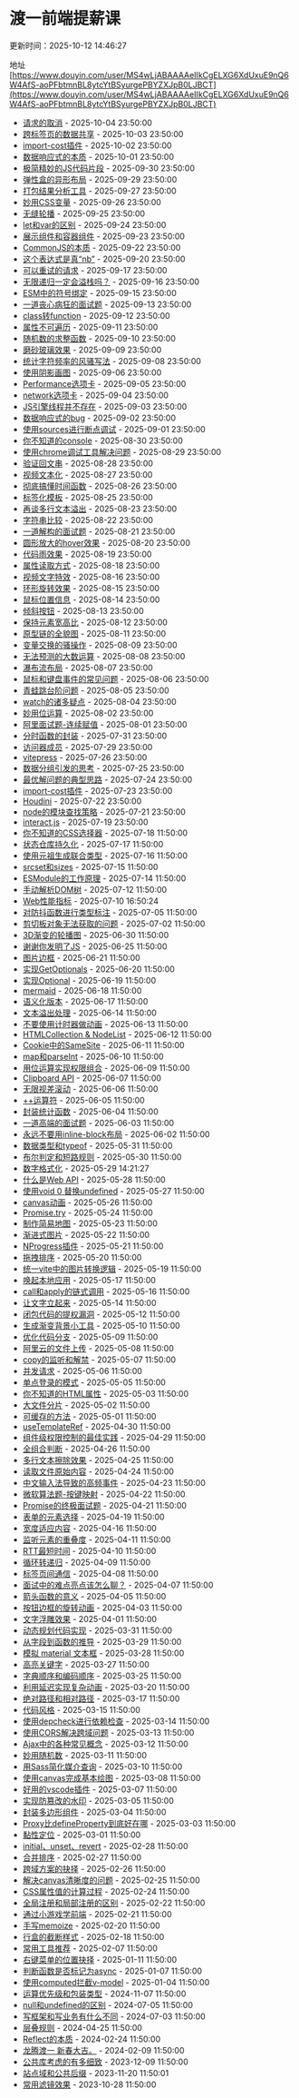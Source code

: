 # 渡一前端提薪课

<div class="tip custom-block">

<p>更新时间：2025-10-12 14:46:27</p>

地址 [https://www.douyin.com/user/MS4wLjABAAAAeIIkCgELXG6XdUxuE9nQ6W4AfS-aoPFbtmnBL8ytcYtBSyurgePBYZXJpB0LJBCT](https://www.douyin.com/user/MS4wLjABAAAAeIIkCgELXG6XdUxuE9nQ6W4AfS-aoPFbtmnBL8ytcYtBSyurgePBYZXJpB0LJBCT)

</div>

- [请求的取消](https://www.douyin.com/video/7555422834768514338) - 2025-10-04 23:50:00
- [跨标签页的数据共享](https://www.douyin.com/video/7555422382895205647) - 2025-10-03 23:50:00
- [import-cost插件](https://www.douyin.com/video/7555421561478565160) - 2025-10-02 23:50:00
- [数据响应式的本质](https://www.douyin.com/video/7555421152961711395) - 2025-10-01 23:50:00
- [极简精妙的JS代码片段](https://www.douyin.com/video/7555418380845600035) - 2025-09-30 23:50:00
- [弹性盒的异形布局](https://www.douyin.com/video/7555115500250991912) - 2025-09-29 23:50:00
- [打包结果分析工具](https://www.douyin.com/video/7554313068478614822) - 2025-09-27 23:50:00
- [妙用CSS变量](https://www.douyin.com/video/7554002489838718254) - 2025-09-26 23:50:00
- [无缝轮播](https://www.douyin.com/video/7553579714753924415) - 2025-09-25 23:50:00
- [let和var的区别](https://www.douyin.com/video/7553260944541994275) - 2025-09-24 23:50:00
- [展示组件和容器组件](https://www.douyin.com/video/7552833071360314665) - 2025-09-23 23:50:00
- [CommonJS的本质](https://www.douyin.com/video/7552086402717076788) - 2025-09-22 23:50:00
- [这个表达式是真“nb”](https://www.douyin.com/video/7551725823410179378) - 2025-09-20 23:50:00
- [可以重试的请求](https://www.douyin.com/video/7550596248953179401) - 2025-09-17 23:50:00
- [无限递归一定会溢栈吗？](https://www.douyin.com/video/7550299436467965238) - 2025-09-16 23:50:00
- [ESM中的符号绑定](https://www.douyin.com/video/7549129423061011758) - 2025-09-15 23:50:00
- [一道丧心病狂的面试题](https://www.douyin.com/video/7549129001680342298) - 2025-09-13 23:50:00
- [class转function](https://www.douyin.com/video/7548809234578738441) - 2025-09-12 23:50:00
- [属性不可遍历](https://www.douyin.com/video/7548374244309224731) - 2025-09-11 23:50:00
- [随机数的求整函数](https://www.douyin.com/video/7548067649910017326) - 2025-09-10 23:50:00
- [磨砂玻璃效果](https://www.douyin.com/video/7547640517996154155) - 2025-09-09 23:50:00
- [统计字符频率的风骚写法](https://www.douyin.com/video/7546916234969861417) - 2025-09-08 23:50:00
- [使用阴影画图](https://www.douyin.com/video/7546529778782768427) - 2025-09-06 23:50:00
- [Performance选项卡](https://www.douyin.com/video/7546154772869467446) - 2025-09-05 23:50:00
- [network选项卡](https://www.douyin.com/video/7545839561453079834) - 2025-09-04 23:50:00
- [JS引擎线程并不存在](https://www.douyin.com/video/7545412407812738347) - 2025-09-03 23:50:00
- [数据响应式的bug](https://www.douyin.com/video/7545117341651045667) - 2025-09-02 23:50:00
- [使用sources进行断点调试](https://www.douyin.com/video/7543919931126009127) - 2025-09-01 23:50:00
- [你不知道的console](https://www.douyin.com/video/7543919516129053988) - 2025-08-30 23:50:00
- [使用chrome调试工具解决问题](https://www.douyin.com/video/7543599683806055734) - 2025-08-29 23:50:00
- [验证回文串](https://www.douyin.com/video/7543181272412065087) - 2025-08-28 23:50:00
- [视频文本化](https://www.douyin.com/video/7542865952002657555) - 2025-08-27 23:50:00
- [彻底搞懂时间函数](https://www.douyin.com/video/7542445445864377654) - 2025-08-26 23:50:00
- [标签化模板](https://www.douyin.com/video/7541687844989914410) - 2025-08-25 23:50:00
- [再谈多行文本溢出](https://www.douyin.com/video/7541366457926569270) - 2025-08-23 23:50:00
- [字符串比较](https://www.douyin.com/video/7541009233161047337) - 2025-08-22 23:50:00
- [一道解构的面试题](https://www.douyin.com/video/7540645795846982927) - 2025-08-21 23:50:00
- [圆形放大的hover效果](https://www.douyin.com/video/7540226486578498858) - 2025-08-20 23:50:00
- [代码雨效果](https://www.douyin.com/video/7539911998159572258) - 2025-08-19 23:50:00
- [属性读取方式](https://www.douyin.com/video/7538758478718831923) - 2025-08-18 23:50:00
- [视频文字特效](https://www.douyin.com/video/7538758088401194290) - 2025-08-16 23:50:00
- [环形旋转效果](https://www.douyin.com/video/7538414985228094771) - 2025-08-15 23:50:00
- [鼠标位置信息](https://www.douyin.com/video/7537995993996971283) - 2025-08-14 23:50:00
- [倾斜按钮](https://www.douyin.com/video/7537677311416536358) - 2025-08-13 23:50:00
- [保持元素宽高比](https://www.douyin.com/video/7537248236906581275) - 2025-08-12 23:50:00
- [原型链的全貌图](https://www.douyin.com/video/7536497020497055002) - 2025-08-11 23:50:00
- [变量交换的骚操作](https://www.douyin.com/video/7536143410319691062) - 2025-08-09 23:50:00
- [无法预测的大数运算](https://www.douyin.com/video/7535769150455598379) - 2025-08-08 23:50:00
- [瀑布流布局](https://www.douyin.com/video/7535423041170361640) - 2025-08-07 23:50:00
- [鼠标和键盘事件的常见问题](https://www.douyin.com/video/7535025107840912679) - 2025-08-06 23:50:00
- [青蛙跳台阶问题](https://www.douyin.com/video/7534718646552186122) - 2025-08-05 23:50:00
- [watch的诸多疑点](https://www.douyin.com/video/7533544943428717863) - 2025-08-04 23:50:00
- [妙用位运算](https://www.douyin.com/video/7533542308860448063) - 2025-08-02 23:50:00
- [阿里面试题-连续赋值](https://www.douyin.com/video/7533216475302120723) - 2025-08-01 23:50:00
- [分时函数的封装](https://www.douyin.com/video/7532801481125285154) - 2025-07-31 23:50:00
- [访问器成员](https://www.douyin.com/video/7532057048121396522) - 2025-07-29 23:50:00
- [vitepress](https://www.douyin.com/video/7530948984668540202) - 2025-07-26 23:50:00
- [数据分组引发的思考](https://www.douyin.com/video/7530625676509039922) - 2025-07-25 23:50:00
- [最优解问题的典型思路](https://www.douyin.com/video/7530255835692322102) - 2025-07-24 23:50:00
- [import-cost插件](https://www.douyin.com/video/7529831566751616295) - 2025-07-23 23:50:00
- [Houdini](https://www.douyin.com/video/7529486653228944655) - 2025-07-22 23:50:00
- [node的模块查找策略](https://www.douyin.com/video/7528759894359559443) - 2025-07-21 23:50:00
- [interact.js](https://www.douyin.com/video/7528385007031684371) - 2025-07-19 23:50:00
- [你不知道的CSS选择器](https://www.douyin.com/video/7527923667032886571) - 2025-07-18 11:50:00
- [状态仓库持久化](https://www.douyin.com/video/7527647924587629876) - 2025-07-17 11:50:00
- [使用元祖生成联合类型](https://www.douyin.com/video/7527238586391924011) - 2025-07-16 11:50:00
- [srcset和sizes](https://www.douyin.com/video/7526912616476757288) - 2025-07-15 11:50:00
- [ESModule的工作原理](https://www.douyin.com/video/7526165146746522930) - 2025-07-14 11:50:00
- [手动解析DOM树](https://www.douyin.com/video/7525793870462930203) - 2025-07-12 11:50:00
- [Web性能指标](https://www.douyin.com/video/7525372905480359204) - 2025-07-10 16:50:24
- [对防抖函数进行类型标注](https://www.douyin.com/video/7523145037690031423) - 2025-07-05 11:50:00
- [剪切板对象无法获取的问题](https://www.douyin.com/video/7522095973754080539) - 2025-07-02 11:50:00
- [3D渐变的轮播图](https://www.douyin.com/video/7520958090477341994) - 2025-06-30 11:50:00
- [谢谢你发明了JS](https://www.douyin.com/video/7519435497131871500) - 2025-06-25 11:50:00
- [图片边框](https://www.douyin.com/video/7517947945128348967) - 2025-06-21 11:50:00
- [实现GetOptionals](https://www.douyin.com/video/7517649331470486803) - 2025-06-20 11:50:00
- [实现Optional](https://www.douyin.com/video/7517207382355692836) - 2025-06-19 11:50:00
- [mermaid](https://www.douyin.com/video/7516906031465729317) - 2025-06-18 11:50:00
- [语义化版本](https://www.douyin.com/video/7516468257897925900) - 2025-06-17 11:50:00
- [文本溢出处理](https://www.douyin.com/video/7515358632733691186) - 2025-06-14 11:50:00
- [不要使用计时器做动画](https://www.douyin.com/video/7514978862879624475) - 2025-06-13 11:50:00
- [HTMLCollection & NodeList](https://www.douyin.com/video/7514677546521300260) - 2025-06-12 11:50:00
- [Cookie中的SameSite](https://www.douyin.com/video/7514241730204454154) - 2025-06-11 11:50:00
- [map和parseInt](https://www.douyin.com/video/7513940858698321178) - 2025-06-10 11:50:00
- [用位运算实现权限组合](https://www.douyin.com/video/7512751366314478885) - 2025-06-09 11:50:00
- [Clipboard API](https://www.douyin.com/video/7512750820258041097) - 2025-06-07 11:50:00
- [无限视差滚动](https://www.douyin.com/video/7512455014707694886) - 2025-06-06 11:50:00
- [++运算符](https://www.douyin.com/video/7512016979180440886) - 2025-06-05 11:50:00
- [封装统计函数](https://www.douyin.com/video/7511688991998053673) - 2025-06-04 11:50:00
- [一道高端的面试题](https://www.douyin.com/video/7511233302569717027) - 2025-06-03 11:50:00
- [永远不要用inline-block布局](https://www.douyin.com/video/7510947123345509684) - 2025-06-02 11:50:00
- [数据类型和typeof](https://www.douyin.com/video/7510158361342561547) - 2025-05-31 11:50:00
- [布尔判定和短路规则](https://www.douyin.com/video/7509839814959664447) - 2025-05-30 11:50:00
- [数字格式化](https://www.douyin.com/video/7509748478923361546) - 2025-05-29 14:21:27
- [什么是Web API](https://www.douyin.com/video/7509115037387148559) - 2025-05-28 11:50:00
- [使用void 0 替换undefined](https://www.douyin.com/video/7508675187282382090) - 2025-05-27 11:50:00
- [canvas动画](https://www.douyin.com/video/7507964372753452340) - 2025-05-26 11:50:00
- [Promise.try](https://www.douyin.com/video/7507569422408682789) - 2025-05-24 11:50:00
- [制作简易地图](https://www.douyin.com/video/7507197362192796978) - 2025-05-23 11:50:00
- [渐进式图片](https://www.douyin.com/video/7506912720155970850) - 2025-05-22 11:50:00
- [NProgress插件](https://www.douyin.com/video/7506453395234934028) - 2025-05-21 11:50:00
- [拖拽排序](https://www.douyin.com/video/7506178687897734435) - 2025-05-20 11:50:00
- [统一vite中的图片转换逻辑](https://www.douyin.com/video/7504967565739920651) - 2025-05-19 11:50:00
- [唤起本地应用](https://www.douyin.com/video/7504967268804381964) - 2025-05-17 11:50:00
- [call和apply的链式调用](https://www.douyin.com/video/7504688698856885538) - 2025-05-16 11:50:00
- [让文字立起来](https://www.douyin.com/video/7503859361450708263) - 2025-05-14 11:50:00
- [闭包代码的提权漏洞](https://www.douyin.com/video/7502466755424488742) - 2025-05-12 11:50:00
- [生成渐变背景小工具](https://www.douyin.com/video/7502465555656396083) - 2025-05-10 11:50:00
- [优化代码分支](https://www.douyin.com/video/7501999523640675599) - 2025-05-09 11:50:00
- [阿里云的文件上传](https://www.douyin.com/video/7501700329872968986) - 2025-05-08 11:50:00
- [copy的监听和解禁](https://www.douyin.com/video/7501252764991819058) - 2025-05-07 11:50:00
- [并发请求](https://www.douyin.com/video/7499002647752543524) - 2025-05-06 11:50:00
- [单点登录的模式](https://www.douyin.com/video/7499001085810593065) - 2025-05-05 11:50:00
- [你不知道的HTML属性](https://www.douyin.com/video/7498999057604447551) - 2025-05-03 11:50:00
- [大文件分片](https://www.douyin.com/video/7498990718208199955) - 2025-05-02 11:50:00
- [可缓存的方法](https://www.douyin.com/video/7498980946528537875) - 2025-05-01 11:50:00
- [useTemplateRef](https://www.douyin.com/video/7498660145430367524) - 2025-04-30 11:50:00
- [组件级权限控制的最佳实践](https://www.douyin.com/video/7498356049594830132) - 2025-04-29 11:50:00
- [全组合判断](https://www.douyin.com/video/7497217679023983907) - 2025-04-26 11:50:00
- [多行文本擦除效果](https://www.douyin.com/video/7496804681314749715) - 2025-04-25 11:50:00
- [读取文件原始内容](https://www.douyin.com/video/7496516338765008163) - 2025-04-24 11:50:00
- [中文输入法导致的高频事件](https://www.douyin.com/video/7496060708702948649) - 2025-04-23 11:50:00
- [微软算法题-按键映射](https://www.douyin.com/video/7495756825002904869) - 2025-04-22 11:50:00
- [Promise的终极面试题](https://www.douyin.com/video/7494614730657647912) - 2025-04-21 11:50:00
- [表单的元素选择](https://www.douyin.com/video/7494577599608392969) - 2025-04-19 11:50:00
- [宽度适应内容](https://www.douyin.com/video/7493540004594076965) - 2025-04-16 11:50:00
- [监听元素的重叠度](https://www.douyin.com/video/7491669692290059554) - 2025-04-11 11:50:00
- [RTT最短时间](https://www.douyin.com/video/7491322650246024457) - 2025-04-10 11:50:00
- [循环转递归](https://www.douyin.com/video/7490925108911967503) - 2025-04-09 11:50:00
- [标签页间通信](https://www.douyin.com/video/7490563360811978021) - 2025-04-08 11:50:00
- [面试中的难点亮点该怎么聊？](https://www.douyin.com/video/7490175110310038821) - 2025-04-07 11:50:00
- [箭头函数的意义](https://www.douyin.com/video/7489296463982333194) - 2025-04-05 11:50:00
- [按钮边框的旋转动画](https://www.douyin.com/video/7488723807738400050) - 2025-04-03 11:50:00
- [文字浮雕效果](https://www.douyin.com/video/7487965863778307379) - 2025-04-01 11:50:00
- [动态规划代码实现](https://www.douyin.com/video/7487577335894396195) - 2025-03-31 11:50:00
- [从字段到函数的推导](https://www.douyin.com/video/7486786401682328883) - 2025-03-29 11:50:00
- [模拟 material 文本框](https://www.douyin.com/video/7486489353066138895) - 2025-03-28 11:50:00
- [高亮关键字](https://www.douyin.com/video/7486084591862697255) - 2025-03-27 11:50:00
- [字典顺序和编码顺序](https://www.douyin.com/video/7485360640593366322) - 2025-03-25 11:50:00
- [利用延迟实现复杂动画](https://www.douyin.com/video/7483494472936885515) - 2025-03-20 11:50:00
- [绝对路径和相对路径](https://www.douyin.com/video/7481591211581558055) - 2025-03-17 11:50:00
- [代码风格](https://www.douyin.com/video/7481589661069036812) - 2025-03-15 11:50:00
- [使用depcheck进行依赖检查](https://www.douyin.com/video/7481282564834037032) - 2025-03-14 11:50:00
- [使用CORS解决跨域问题](https://www.douyin.com/video/7480847212373691667) - 2025-03-13 11:50:00
- [Ajax中的各种常见概念](https://www.douyin.com/video/7480518594023918848) - 2025-03-12 11:50:00
- [妙用随机数](https://www.douyin.com/video/7480103932274969891) - 2025-03-11 11:50:00
- [用Sass简化媒介查询](https://www.douyin.com/video/7479366420535463202) - 2025-03-10 11:50:00
- [使用canvas完成基本绘图](https://www.douyin.com/video/7479053581891554600) - 2025-03-08 11:50:00
- [好用的vscode插件](https://www.douyin.com/video/7478622586532875556) - 2025-03-07 11:50:00
- [实现防篡改的水印](https://www.douyin.com/video/7477917899122855205) - 2025-03-05 11:50:00
- [封装多边形组件](https://www.douyin.com/video/7477576830485007650) - 2025-03-04 11:50:00
- [Proxy比defineProperty到底好在哪](https://www.douyin.com/video/7476396266109406490) - 2025-03-03 11:50:00
- [黏性定位](https://www.douyin.com/video/7476395032962993459) - 2025-03-01 11:50:00
- [initial、unset、revert](https://www.douyin.com/video/7476074950105861411) - 2025-02-28 11:50:00
- [合并排序](https://www.douyin.com/video/7475654615095102770) - 2025-02-27 11:50:00
- [跨域方案的抉择](https://www.douyin.com/video/7475353391795916082) - 2025-02-26 11:50:00
- [解决canvas清晰度的问题](https://www.douyin.com/video/7474966771661884681) - 2025-02-25 11:50:00
- [CSS属性值的计算过程](https://www.douyin.com/video/7474434343289621798) - 2025-02-24 11:50:00
- [全局注册和局部注册的区别](https://www.douyin.com/video/7473839340372675866) - 2025-02-22 11:50:00
- [通过小游戏学前端](https://www.douyin.com/video/7473483828066077967) - 2025-02-21 11:50:00
- [手写memoize](https://www.douyin.com/video/7473120811876977929) - 2025-02-20 11:50:00
- [行盒的截断样式](https://www.douyin.com/video/7472378091730423080) - 2025-02-18 11:50:00
- [常用工具推荐](https://www.douyin.com/video/7468323700253723944) - 2025-02-07 11:50:00
- [右键菜单的位置抉择](https://www.douyin.com/video/7458466059713088820) - 2025-01-11 11:50:00
- [判断函数是否标记为async](https://www.douyin.com/video/7456788281838128434) - 2025-01-07 11:50:00
- [使用computed拦截v-model](https://www.douyin.com/video/7455659227730758924) - 2025-01-04 11:50:00
- [运算优先级和包装类型](https://www.douyin.com/video/7434150876220099849) - 2024-11-07 11:50:00
- [null和undefined的区别](https://www.douyin.com/video/7387659802425462050) - 2024-07-05 11:50:00
- [写框架和写业务有什么不同](https://www.douyin.com/video/7386960642068040994) - 2024-07-03 11:50:00
- [层叠规则](https://www.douyin.com/video/7361353616319384842) - 2024-04-25 11:50:00
- [Reflect的本质](https://www.douyin.com/video/7338719567964851475) - 2024-02-24 11:50:00
- [龙腾渡一 新春大吉。](https://www.douyin.com/video/7332375164518272308) - 2024-02-09 11:50:00
- [公共库考虑的有多细致](https://www.douyin.com/video/7310190115379219750) - 2023-12-09 11:50:00
- [站点域和公共后缀](https://www.douyin.com/video/7302998141052194058) - 2023-11-20 11:50:01
- [常用滤镜效果](https://www.douyin.com/video/7294599730733010228) - 2023-10-28 11:50:00
